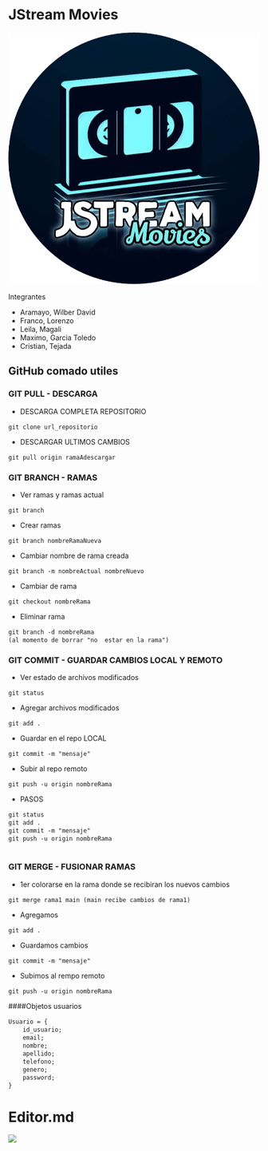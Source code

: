 # JStream Movies

![](img/logoJStream_movies.png)

Integrantes

- Aramayo, Wilber David
- Franco, Lorenzo
- Leila, Magali
- Maximo, Garcia Toledo
- Cristian, Tejada

## GitHub comado utiles

### GIT PULL - DESCARGA

- DESCARGA COMPLETA REPOSITORIO

```
git clone url_repositorio

```

- DESCARGAR ULTIMOS CAMBIOS

```
git pull origin ramaAdescargar

```

### GIT BRANCH - RAMAS

- Ver ramas y ramas actual

```
git branch

```

- Crear ramas

```
git branch nombreRamaNueva

```

- Cambiar nombre de rama creada

```
git branch -m nombreActual nombreNuevo

```

- Cambiar de rama

```
git checkout nombreRama

```

- Eliminar rama

```
git branch -d nombreRama
(al momento de borrar "no  estar en la rama")

```

### GIT COMMIT - GUARDAR CAMBIOS LOCAL Y REMOTO

- Ver estado de archivos modificados

```
git status

```

- Agregar archivos modificados

```
git add .

```

- Guardar en el repo LOCAL

```
git commit -m "mensaje"

```

- Subir al repo remoto

```
git push -u origin nombreRama

```

- PASOS

```
git status
git add .
git commit -m "mensaje"
git push -u origin nombreRama


```

### GIT MERGE - FUSIONAR RAMAS

- 1er colorarse en la rama donde se recibiran los nuevos cambios

```
git merge rama1 main (main recibe cambios de rama1)

```

- Agregamos

```
git add .

```

- Guardamos cambios

```
git commit -m "mensaje"

```

- Subimos al rempo remoto

```
git push -u origin nombreRama

```

####Objetos usuarios

```Usuarios:
Usuario = {
	id_usuario;
	email;
	nombre;
	apellido;
	telefono;
	genero;
	password;
}

```

# Editor.md

![](https://pandao.github.io/editor.md/images/logos/editormd-logo-180x180.png)

